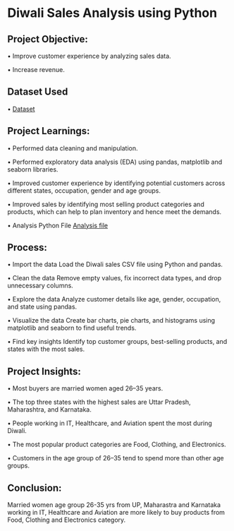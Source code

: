 # Diwali Sales Analysis using Python
## Project Objective:
•	Improve customer experience by analyzing sales data.

•	Increase revenue.
## Dataset Used
• <a href="https://github.com/student-Neelam/Diwali-Sales-Analysis-/blob/main/Diwali%20Sales%20Data.csv">Dataset</a>

## Project Learnings:
•	Performed data cleaning and manipulation.

•	Performed exploratory data analysis (EDA) using pandas, matplotlib and seaborn libraries.

•	Improved customer experience by identifying potential customers across different states, occupation, gender and age groups.

•	Improved sales by identifying most selling product categories and products, which can help to plan inventory and hence meet the demands.

•	Analysis Python File  <a href="https://github.com/student-Neelam/Diwali-Sales-Analysis-/blob/main/Diwali_Sales_Analysis.ipynb">Analysis file</a>

## Process:
• Import the data
Load the Diwali sales CSV file using Python and pandas.

• Clean the data
Remove empty values, fix incorrect data types, and drop unnecessary columns.

• Explore the data
Analyze customer details like age, gender, occupation, and state using pandas.

• Visualize the data
Create bar charts, pie charts, and histograms using matplotlib and seaborn to find useful trends.

• Find key insights
Identify top customer groups, best-selling products, and states with the most sales.

## Project Insights:
• Most buyers are married women aged 26–35 years.

• The top three states with the highest sales are Uttar Pradesh, Maharashtra, and Karnataka.

• People working in IT, Healthcare, and Aviation spent the most during Diwali.

• The most popular product categories are Food, Clothing, and Electronics.

• Customers in the age group of 26–35 tend to spend more than other age groups.

## Conclusion:
Married women age group 26-35 yrs from UP,  Maharastra and Karnataka working in IT, Healthcare and Aviation are more likely to buy products from Food, Clothing and Electronics category.

